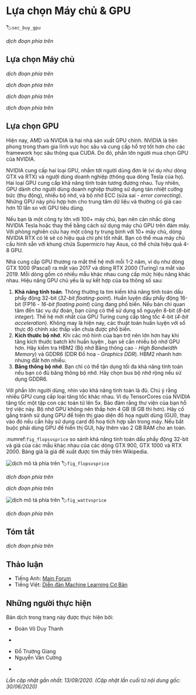 <!-- ===================== Bắt đầu dịch Phần 1 ==================== -->
<!-- ========================================= REVISE BẮT ĐẦU =================================== -->

<!--
# Selecting Servers and GPUs
-->

# Lựa chọn Máy chủ & GPU
:label:`sec_buy_gpu`


<!--
Deep learning training generally requires large amounts of computation.
At present GPUs are the most cost-effective hardware accelerators for deep learning.
In particular, compared with CPUs, GPUs are cheaper and offer higher performance, often by over an order of magnitude.
Furthermore, a single server can support multiple GPUs, up to 8 for high end servers.
More typical numbers are up to 4 GPUs for an engineering workstation,
since heat, cooling and power requirements escalate quickly beyond what an office building can support.
For larger deployments cloud computing, such as Amazon's [P3](https://aws.amazon.com/ec2/instance-types/p3/) 
and [G4](https://aws.amazon.com/blogs/aws/in-the-works-ec2-instances-g4-with-nvidia-t4-gpus/) instances are a much more practical solution.
-->

*dịch đoạn phía trên*


<!--
## Selecting Servers
-->

## Lựa chọn Máy chủ


<!--
There is typically no need to purchase high-end CPUs with many threads since much of the computation occurs on the GPUs.
That said, due to the Global Interpreter Lock (GIL) in Python single-thread performance of a CPU can matter in situations where we have 4-8 GPUs.
All things equal this suggests that CPUs with a smaller number of cores but a higher clock frequency might be a more economical choice.
E.g., when choosing between a 6-core 4 GHz and an 8-core 3.5 GHz CPU, the former is much preferable, even though its aggregate speed is less.
An important consideration is that GPUs use lots of power and thus dissipate lots of heat.
This requires very good cooling and a large enough chassis to use the GPUs.
Follow the guidelines below if possible:
-->

*dịch đoạn phía trên*


<!--
1. **Power Supply**. GPUs use significant amounts of power.
Budget with up to 350W per device (check for the *peak demand* of the graphics card rather than typical demand, 
since efficient code can use lots of energy).
If your power supply is not up to the demand you will find that your system becomes unstable.
1. **Chassis Size**. GPUs are large and the auxiliary power connectors often need extra space.
Also, large chassis are easier to cool.
1. **GPU Cooling**. If you have large numbers of GPUs you might want to invest in water cooling.
Also, aim for *reference designs* even if they have fewer fans, since they are thin enough to allow for air intake between the devices.
If you buy a multi-fan GPU it might be too thick to get enough air when installing multiple GPUs and you will run into thermal throttling.
1. **PCIe Slots**. Moving data to and from the GPU (and exchanging it between GPUs) requires lots of bandwidth.
We recommend PCIe 3.0 slots with 16 lanes. If you mount multiple GPUs, be sure to carefully read the motherboard description to ensure 
that 16x bandwidth is still available when multiple GPUs are used at the same time and that you are getting PCIe 3.0 as opposed to PCIe 2.0 for the additional slots.
Some motherboards downgrade to 8x or even 4x bandwidth with multiple GPUs installed.
This is partly due to the number of PCIe lanes that the CPU offers.
-->

*dịch đoạn phía trên*


<!--
In short, here are some recommendations for building a deep learning server:
-->

*dịch đoạn phía trên*


<!--
* **Beginner**. Buy a low end GPU with low power consumption (cheap gaming GPUs suitable for deep learning use 150-200W).
If you are lucky your current computer will support it.
* **1 GPU**. A low-end CPU with 4 cores will be plenty sufficient and most motherboards suffice.
 Aim for at least 32 GB DRAM and invest into an SSD for local data access.
 A power supply with 600W should be sufficient. Buy a GPU with lots of fans.
* **2 GPUs**. A low-end CPU with 4-6 cores will suffice. Aim for 64 GB DRAM and invest into an SSD.
You will need in the order of 1000W for two high-end GPUs. In terms of mainboards, make sure that they have *two* PCIe 3.0 x16 slots.
If you can, get a mainboard that has two free spaces (60mm spacing) between the PCIe 3.0 x16 slots for extra air.
In this case, buy two GPUs with lots of fans.
* **4 GPUs**. Make sure that you buy a CPU with relatively fast single-thread speed (i.e., high clock frequency).
You will probably need a CPU with a larger number of PCIe lanes, such as an AMD Threadripper.
You will likely need relatively expensive mainboards to get 4 PCIe 3.0 x16 slots since they probably need a PLX to multiplex the PCIe lanes.
Buy GPUs with reference design that are narrow and let air in between the GPUs.
You need a 1600-2000W power supply and the outlet in your office might not support that.
This server will probably run *loud and hot*. You do not want it under your desk.
128 GB of DRAM is recommended. Get an SSD (1-2 TB NVMe) for local storage and a bunch of hard disks in RAID configuration to store your data.
* **8 GPUs**. You need to buy a dedicated multi-GPU server chassis with multiple redundant power supplies (e.g., 2+1 for 1600W per power supply).
This will require dual socket server CPUs, 256 GB ECC DRAM, a fast network card (10 GBE recommended),
and you will need to check whether the servers support the *physical form factor* of the GPUs.
Airflow and wiring placement differ significantly between consumer and server GPUs (e.g., RTX 2080 vs. Tesla V100).
This means that you might not be able to install the consumer GPU in a server due to insufficient clearance for the power cable 
or lack of a suitable wiring harness (as one of the coauthors painfully discovered).
-->

*dịch đoạn phía trên*

<!-- ===================== Kết thúc dịch Phần 1 ===================== -->

<!-- ===================== Bắt đầu dịch Phần 2 ===================== -->

<!--
## Selecting GPUs
-->

## Lựa chọn GPU


<!--
At present, AMD and NVIDIA are the two main manufacturers of dedicated GPUs.
NVIDIA was the first to enter the deep learning field and provides better support for deep learning frameworks via CUDA.
Therefore, most buyers choose NVIDIA GPUs.
-->

Hiện nay, AMD và NVIDIA là hai nhà sản xuất GPU chính.
NVIDIA là tiên phong trong tham gia lĩnh vực học sâu và cung cấp hỗ trợ tốt hơn cho các framework học sâu thông qua CUDA.
Do đó, phần lớn người mua chọn GPU của NVIDIA.


<!--
NVIDIA provides two types of GPUs, targeting individual users (e.g., via the GTX and RTX series) and enterprise users (via its Tesla series).
The two types of GPUs provide comparable compute power.
However, the enterprise user GPUs generally use (passive) forced cooling, more memory, and ECC (error correcting) memory.
These GPUs are more suitable for data centers and usually cost ten times more than consumer GPUs.
-->

NVIDIA cung cấp hai loại GPU, nhắm tới người dùng đơn lẻ (ví dụ như dòng GTX và RTX) và người dùng doanh nghiệp (thông qua dòng Tesla của họ).
Hai loại GPU cung cấp khả năng tính toán tương đương nhau.
Tuy nhiên, GPU dành cho người dùng doanh nghiệp thường sử dụng tản nhiệt cưỡng bức (thụ động), nhiều bộ nhớ, và bộ nhớ ECC (sửa sai - *error correcting*).
Những GPU này phù hợp hơn cho trung tâm dữ liệu và thường có giá cao hơn 10 lần so với GPU tiêu dùng.


<!--
If you are a large company with 100+ servers you should consider the NVIDIA Tesla series or alternatively use GPU servers in the cloud.
For a lab or a small to medium company with 10+ servers the NVIDIA RTX series is likely most cost effective.
You can buy preconfigured servers with Supermicro or Asus chassis that hold 4-8 GPUs efficiently.
-->

Nếu bạn là một công ty lớn với 100+ máy chủ, bạn nên cân nhắc dòng NVIDIA Tesla hoặc thay thế bằng cách sử dụng máy chủ GPU trên đám mây.
Với phòng nghiên cứu hay một công ty trung bình với 10+ máy chủ, dòng NVIDIA RTX có lẽ sẽ có hiệu quả chi phí tốt nhất.
Bạn có thể mua máy chủ cấu hình sẵn với khung chứa Supermicro hay Asus, có thể chứa hiệu quả 4-8 GPU.


<!--
GPU vendors typically release a new generation every 1-2 years,
such as the GTX 1000 (Pascal) series released in 2017 and the RTX 2000 (Turing) series released in 2019.
Each series offers several different models that provide different performance levels.
GPU performance is primarily a combination of the following three parameters:
-->

Nhà cung cấp GPU thương ra mắt thế hệ mới mỗi 1-2 năm,
ví dụ như dòng GTX 1000 (Pascal) ra mắt vào 2017 và dòng RTX 2000 (Turing) ra mắt vào 2019.
Mỗi dòng gồm có nhiều mẫu khác nhau cung cấp mức hiệu năng khác nhau.
Hiệu năng GPU chủ yếu là sự kết hợp của ba thông số sau:


<!--
1. **Compute power**. Generally we look for 32-bit floating-point compute power.
16-bit floating point training (FP16) is also entering the mainstream.
If you are only interested in prediction, you can also use 8-bit integer.
The latest generation of Turing GPUs offers 4-bit acceleration.
Unfortunately at present the algorithms to train low-precision networks are not widespread yet.
1. **Memory size**. As your models become larger or the batches used during training grow bigger, you will need more GPU memory.
Check for HBM2 (High Bandwidth Memory) vs. GDDR6 (Graphics DDR) memory. HBM2 is faster but much more expensive.
1. **Memory bandwidth**. You can only get the most out of your compute power when you have sufficient memory bandwidth.
Look for wide memory buses if using GDDR6.
-->

1. **Khả năng tính toán**. Thông thường ta tìm kiếm khả năng tính toán dấu phẩy động 32-bit (*32-bit floating-point*).
Huấn luyện dấu phẩy động 16-bit (FP16 - *16-bit floating point*) cũng đang phổ biến.
Nếu bản chỉ quan tâm đến tác vụ dự đoán, bạn cũng có thể sử dụng số nguyên 8-bit (*8-bit integer*).
Thế hệ mới nhất của GPU Turing cung cấp tăng tốc 4-bit (*4-bit acceleration*).
Không may là hiện nay, các thuật toán huấn luyện với số thực độ chính xác thấp vẫn chưa được phổ biến.
2. **Kích thước bộ nhớ**. Khi các mô hình của bạn trở nên lớn hơn hay khi tăng kích thước batch khi huấn luyện , bạn sẽ cần nhiều bộ nhớ GPU hơn.
Hãy kiểm tra HBM2 (Bộ nhớ Băng thông cao - *High Bandwidth Memory*) và GDDR6 (DDR Đồ hoạ - *Graphics DDR*). HBM2 nhanh hơn nhưng đắt hơn nhiều.
3. **Băng thông bộ nhớ**. Bạn chỉ có thể tận dụng tối đa khả năng tính toán nếu bạn có đủ băng thông bộ nhớ.
Hãy chọn bus bộ nhớ rộng nếu sử dụng GDDR6.


<!--
For most users, it is enough to look at compute power.
Note that many GPUs offer different types of acceleration.
E.g., NVIDIA's TensorCores accelerate a subset of operators by 5x.
Ensure that your libraries support this. The GPU memory should be no less than 4 GB (8 GB is much better).
Try to avoid using the GPU also for displaying a GUI (use the built-in graphics instead).
If you cannot avoid it, add an extra 2 GB of RAM for safety.
-->

Với phần lớn người dùng, nhìn vào khả năng tính toán là đủ.
Chú ý rằng nhiều GPU cung cấp loại tăng tốc khác nhau.
Ví dụ TensorCores của NVIDIA tăng tốc một tập con các toán tử lên 5x.
Bảo đảm rằng thư viện của bạn hỗ trợ việc này. Bộ nhớ GPU không nên thấp hơn 4 GB (8 GB thì hơn).
Hãy cố gắng tránh sử dụng GPU để hiện thị giao diện đồ họa người dùng (GUI), thay vào đó nếu cần hãy sử dụng card đồ hoạ tích hợp sẵn trong máy.
Nếu bắt buộc phải dùng GPU để hiển thị GUI, hãy thêm vào 2 GB RAM cho an toàn.


<!--
:numref:`fig_flopsvsprice` compares the 32-bit floating-point compute power and price of the various GTX 900, GTX 1000 and RTX 2000 series models.
The prices are the suggested prices found on Wikipedia.
-->

:numref:`fig_flopsvsprice` so sánh khả năng tính toán dấu phẩy động 32-bit và giá của các mẫu khác nhau của các dòng GTX 900, GTX 1000 và RTX 2000.
Bảng giá là giá đề xuất được tìm thấy trên Wikipedia.

<!-- ===================== Kết thúc dịch Phần 2 ===================== -->

<!-- ===================== Bắt đầu dịch Phần 3 ===================== -->

<!--
![Floating-point compute power and price comparison.](../img/flopsvsprice.svg)
-->

![*dịch mô tả phía trên*](../img/flopsvsprice.svg)
:label:`fig_flopsvsprice`


<!--
We can see a number of things:
-->

*dịch đoạn phía trên*


<!--
1. Within each series, price and performance are roughly proportional.
Titan models command a significant premium for the benefit of larger amounts of GPU memory.
However, the newer models offer better cost effectiveness, as can be seen by comparing the 980 Ti and 1080 Ti.
The price does not appear to improve much for the RTX 2000 series.
However, this is due to the fact that they offer far superior low precision performance (FP16, INT8 and INT4).
2. The performance-to-cost ratio of the GTX 1000 series is about two times greater than the 900 series.
3. For the RTX 2000 series the price is an *affine* function of the price.
-->

*dịch đoạn phía trên*


<!--
![Floating-point compute power and energy consumption.](../img/wattvsprice.svg)
-->

![*dịch mô tả phía trên*](../img/wattvsprice.svg)
:label:`fig_wattvsprice`


<!--
:numref:`fig_wattvsprice` shows how energy consumption scales mostly linearly with the amount of computation.
Second, later generations are more efficient.
This seems to be contradicted by the graph corresponding to the RTX 2000 series.
However, this is a consequence of the TensorCores which draw disproportionately much energy.
-->

*dịch đoạn phía trên*


## Tóm tắt

<!--
* Watch out for power, PCIe bus lanes, CPU single thread speed and cooling when building a server.
* You should purchase the latest GPU generation if possible.
* Use the cloud for large deployments.
* High density servers may not be compatible with all GPUs.
Check the mechanical and cooling specifications before you buy.
* Use FP16 or lower precision for high efficiency.
-->

*dịch đoạn phía trên*


<!-- ===================== Kết thúc dịch Phần 3 ===================== -->
<!-- ========================================= REVISE KẾT THÚC ===================================-->


## Thảo luận
* Tiếng Anh: [Main Forum](https://discuss.d2l.ai/t/425)
* Tiếng Việt: [Diễn đàn Machine Learning Cơ Bản](https://forum.machinelearningcoban.com/c/d2l)


## Những người thực hiện
Bản dịch trong trang này được thực hiện bởi:
<!--
Tác giả của mỗi Pull Request điền tên mình và tên những người review mà bạn thấy
hữu ích vào từng phần tương ứng. Mỗi dòng một tên, bắt đầu bằng dấu `*`.

Tên đầy đủ của các reviewer có thể được tìm thấy tại https://github.com/aivivn/d2l-vn/blob/master/docs/contributors_info.md
-->

* Đoàn Võ Duy Thanh
<!-- Phần 1 -->
* 

<!-- Phần 2 -->
* Đỗ Trường Giang
* Nguyễn Văn Cường

<!-- Phần 3 -->
* 

*Lần cập nhật gần nhất: 13/09/2020. (Cập nhật lần cuối từ nội dung gốc: 30/06/2020)*
